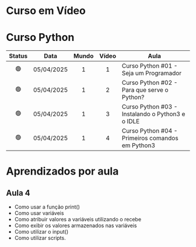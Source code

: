 <h1>Curso em Vídeo</h1>



# Curso Python

| Status  | Data       | Mundo | Vídeo | Aula                                             |
|:--:     |:--:        |:--:   |:--:   |--                                                |
| 🟢      | 05/04/2025 | 1     | 1     | Curso Python #01 - Seja um Programador           |
| 🟢      | 05/04/2025 | 1     | 2     | Curso Python #02 - Para que serve o Python?      |
| 🟢      | 05/04/2025 | 1     | 3     | Curso Python #03 - Instalando o Python3 e o IDLE |
| 🟢      | 05/04/2025 | 1     | 4     | Curso Python #04 - Primeiros comandos em Python3 |


# Aprendizados por aula
## Aula 4
* Como usar a função print()
* Como usar variáveis
* Como atribuir valores a variáveis utilizando o recebe
* Como exibir os valores armazenados nas variáveis
* Como utilizar o input()
* Como utilizar scripts.


